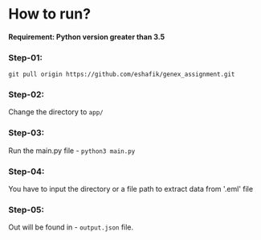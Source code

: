 # How to run?
#### Requirement: Python version greater than 3.5

### Step-01:
`git pull origin https://github.com/eshafik/genex_assignment.git`

### Step-02:
Change the directory to `app/`

### Step-03:
Run the main.py file - `python3 main.py`

### Step-04:
You have to input the directory or a file path to extract data from '.eml' file

### Step-05:
Out will be found in - `output.json` file.